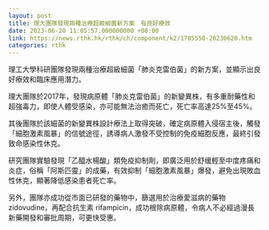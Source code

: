 ```yaml
---
layout: post
title: 理大團隊發現兩種治療超級細菌新方案　有良好療效
date: 2023-06-20 11:05:57.000000000 +08:00
link: https://news.rthk.hk/rthk/ch/component/k2/1705550-20230620.htm
categories: rthk
---
```


理工大學科研團隊發現兩種治療超級細菌「肺炎克雷伯菌」的新方案，並顯示出良好療效和臨床應用潛力。

理大團隊於2017年，發現病原體「肺炎克雷伯菌」的新變異株，有多重耐藥性和超強毒力，即使人體受感染，亦可能無法治癒而死亡，死亡率高達25%至45%。

其後團隊於該細菌的新變異株設計療法上取得突破，確定病原體入侵宿主後，觸發「細胞激素風暴」的信號途徑，誘導病人激發不受控制的免疫細胞反應，最終引發致命感染性休克。

研究團隊實驗發現「乙醯水楊酸」類免疫抑制劑，即廣泛用於舒缓輕至中度疼痛和炎症，俗稱「阿斯匹靈」的成藥，有效抑制「細胞激素風暴」爆發，避免出現敗血性休克，顯著降低感染患者死亡率。

另外，團隊亦成功從市面已研發的藥物中，篩選用於治療愛滋病的藥物 zidovudine，再配合抗生素 rifampicin，成功根除病原體，令病人不必經過漫長新藥開發和審批周期，可更快受惠。
